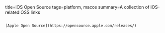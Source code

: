 title=iOS Open Source
tags=platform, macos
summary=A collection of iOS-related OSS links
~~~~~~

[Apple Open Source](https://opensource.apple.com/releases/)
